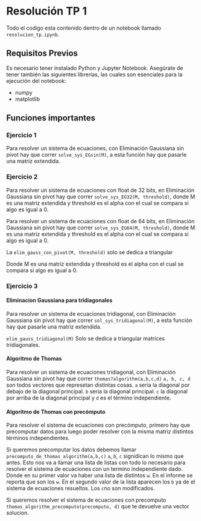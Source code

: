 # Resolución TP 1
Todo el codigo esta contenido dentro de un notebook llamado `resolucion_tp.ipynb`.

## Requisitos Previos

Es necesario tener instalado Python y Jupyter Notebook. Asegúrate de tener también las siguientes librerías, las cuales son esenciales para la ejecución del notebook:

- numpy
- matplotlib

## Funciones importantes
### Ejercicio 1
Para resolver un sistema de ecuaciones, con Eliminación Gaussiana sin pivot hay que correr `solve_sys_EGsin(M)`, a esta función hay que pasarle una matriz extendida.

### Ejercicio 2
Para resolver un sistema de ecuaciones con float de 32 bits, en Eliminación Gaussiana sin pivot hay que correr `solve_sys_EG32(M, threshold)`, donde M es una matriz extendida y threshold es el alpha con el cual se compara si algo es igual a 0.

Para resolver un sistema de ecuaciones con float de 64 bits, en Eliminación Gaussiana sin pivot hay que correr `solve_sys_EG64(M, threshold)`, donde M es una matriz extendida y threshold es el alpha con el cual se compara si algo es igual a 0.

La `elim_gauss_con_pivot(M, threshold)` solo se dedica a triangular 

Donde M es una matriz extendida y threshold es el alpha con el cual se compara si algo es igual a 0.

### Ejercicio 3
#### Eliminacion Gaussiana para tridiagonales
Para resolver un sistema de ecuaciones tridiagonal, con Eliminación Gaussiana sin pivot hay que correr `sol_sys_tridiagonal(M)`, a esta función hay que pasarle una matriz extendida.

`elim_gauss_tridiagonal(M)` Solo se dedica a triangular matrices tridiagonales.
#### Algoritmo de Thomas
Para resolver un sistema de ecuaciones tridiagonal, con Eliminación Gaussiana sin pivot hay que correr `thomas?algorithm(a,b,c,d)` `a, b, c, d` son todos vectores que represetan distintas cosas. `a` seria la diagonal por debajo de la diagonal principal. `b` seria la diagonal principal. `c` la diagonal por arriba de la diagonal principal y `d` es el término independiente.

#### Algoritmo de Thomas con precómputo
Para resolver el sistema de ecuaciones con precómputo, primero hay que precomputar datos para luego poder resolver con la misma matriz distintos términos independientes.

Si queremos precomputar los datos debemos llamar `precomputo_de_thomas_algorithm(a,b,c)` `a`, `b`, `c` signidican lo mismo que antes. Esto nos va a llamar una lista de listas con todo lo necesario para resolver el sistema de ecuaciones con un termino independiente dado. Donde en su primer valor va haber una lista de distintos `w`. En el informe se reporta que son los `w`. En el segundo valor de la lista aparecen los `b` ya de el sistema de ecuaciones resueltos. Los `c`no son modificados.

Si queremos resolver el sistema de ecuaciones con precomputo 
`thomas_algorithm_precomputo(precomputo, d)` que te devuelve una vector solucion.


